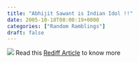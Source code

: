 ```yaml
---
title: "Abhijit Sawant is Indian Idol !!"
date: 2005-10-18T08:00:19+0000
categories: ["Random Ramblings"]
draft: false
---
```


<img src="http://specials.rediff.com/entertai/2005/feb/22sld1.jpg"/>
Read this <a href="http://in.rediff.com/movies/2005/mar/05idol1.htm">Rediff Article</a> to know more